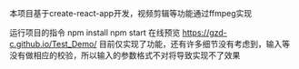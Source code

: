 本项目基于create-react-app开发，视频剪辑等功能通过ffmpeg实现

运行项目的指令
npm install
npm start
在线预览
https://gzd-c.github.io/Test_Demo/
目前仅实现了功能，还有许多细节没有考虑到，输入等没有做相应的校验，所以输入的参数格式不对将导致实现不了效果
